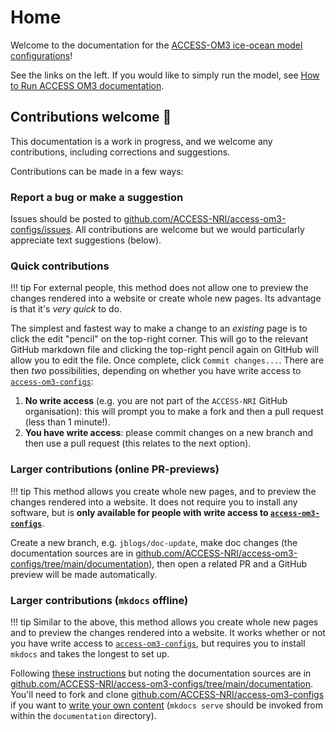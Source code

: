 # Home

Welcome to the documentation for the [ACCESS-OM3 ice-ocean model configurations](https://github.com/ACCESS-NRI/access-om3-configs)!

See the links on the left. If you would like to simply run the model, see [How to Run ACCESS OM3 documentation](https://docs.access-hive.org.au/models/run-a-model/run-access-om3/).

## Contributions welcome 🙏
This documentation is a work in progress, and we welcome any contributions, including corrections and suggestions.

Contributions can be made in a few ways:

### Report a bug or make a suggestion
Issues should be posted to [github.com/ACCESS-NRI/access-om3-configs/issues](https://github.com/ACCESS-NRI/access-om3-configs/issues). All contributions are welcome but we would particularly appreciate text suggestions (below).

### Quick contributions 
!!! tip
    For external people, this method does not allow one to preview the changes rendered into a website or create whole new pages. Its advantage is that it's *very quick* to do.<br>

The simplest and fastest way to make a change to an _existing_ page is to click the edit "pencil" on the top-right corner. This will go to the relevant GitHub markdown file and clicking the top-right pencil again on GitHub will allow you to edit the file. Once complete, click `Commit changes...`. There are then _two_ possibilities, depending on whether you have  write access to [`access-om3-configs`](https://github.com/ACCESS-NRI/access-om3-configs): 

1.  **No write access** (e.g. you are not part of the `ACCESS-NRI` GitHub organisation): this will prompt you to make a fork and then a pull request (less than 1 minute!). 
1.  **You have write access**: please commit changes on a new branch and then use a pull request (this relates to the next option). 

### Larger contributions (online PR-previews)
!!! tip
    This method allows you create whole new pages, and to preview the changes rendered into a website. It does not require you to install any software, but is **only available for people with write access to [`access-om3-configs`](https://github.com/ACCESS-NRI/access-om3-configs)**.<br>

Create a new branch, e.g. `jblogs/doc-update`, make doc changes (the documentation sources are in [github.com/ACCESS-NRI/access-om3-configs/tree/main/documentation](https://github.com/ACCESS-NRI/access-om3-configs/tree/main/documentation)), then open a related PR and a GitHub preview will be made automatically.

### Larger contributions (`mkdocs` offline)
!!! tip
    Similar to the above, this method allows you create whole new pages and to preview the changes rendered into a website. It works whether or not you have write access to [`access-om3-configs`](https://github.com/ACCESS-NRI/access-om3-configs), but requires you to install `mkdocs` and takes the longest to set up.<br>

Following [these instructions](https://docs.access-hive.org.au/about/contribute/contribute_on_github/) but noting the documentation sources are in [github.com/ACCESS-NRI/access-om3-configs/tree/main/documentation](https://github.com/ACCESS-NRI/access-om3-configs/tree/main/documentation). You'll need to fork and clone [github.com/ACCESS-NRI/access-om3-configs](https://github.com/ACCESS-NRI/access-om3-configs) if you want to [write your own content](https://docs.access-hive.org.au/about/contribute/contribute_on_github/) (`mkdocs serve` should be invoked from within the `documentation` directory).

